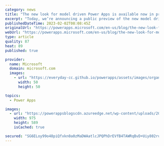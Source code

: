 ```yaml
---
category: news
title: "The new look for model driven Power Apps is available now in preview"
excerpt: "Today, we’re announcing a public preview of the new model driven app experience and providing an update on new controls coming to canvas apps in the spring timeframe. Before driving into the details on what the new model driven app experience brings, I want to provide some context about the enhancements"
publishedDateTime: 2023-02-02T08:08:45Z
originalUrl: "https://powerapps.microsoft.com/en-us/blog/the-new-look-for-model-driven-power-apps-is-available-now-in-preview/"
webUrl: "https://powerapps.microsoft.com/en-us/blog/the-new-look-for-model-driven-power-apps-is-available-now-in-preview/"
type: article
quality: 87
heat: 89
published: true

provider:
  name: Microsoft
  domain: microsoft.com
  images:
    - url: "https://everyday-cc.github.io/powerapps/assets/images/organizations/microsoft.com-50x50.jpg"
      width: 50
      height: 50

topics:
  - Power Apps

images:
  - url: "https://powerappsblogscdn.azureedge.net/wp-content/uploads/2023/02/image-1.png"
    width: 975
    height: 589
    isCached: true

secured: "SG6ELoy99o48piQfxkn0a0zMaDWAatlcJPQPhDrEVfB4TAWRqBvD+Uiy802rucjbhU/nNX/uiudRoW0F7hq8wvcktt6h50Z41EpVStf1YRt+2piUU5sSWy92X1EfimHb0P/ES/Kq0h7lxmS2jnUCIPqObEBBcfS7wMznNPD7ecaoXzv1RMbFxy1Tayn4CCD9khIxeJ/U8hJAmbpfansP/9RzEf717LdhgF7BuTA/GNAhEm+oyblyY8Zxu51EI3WuoR1fHdkygOpv9Iz0JrYKqpg6jnUiv/XwN7dCsTF6D5gcVDmnT30yCItOue5Xq8tW1OfwsZ2kfmEaEhb+d2wtFisRRXLpJOPyc8rJwEHwWlA=;cVKujlPV9jI5m204rjUVjQ=="
---
```


